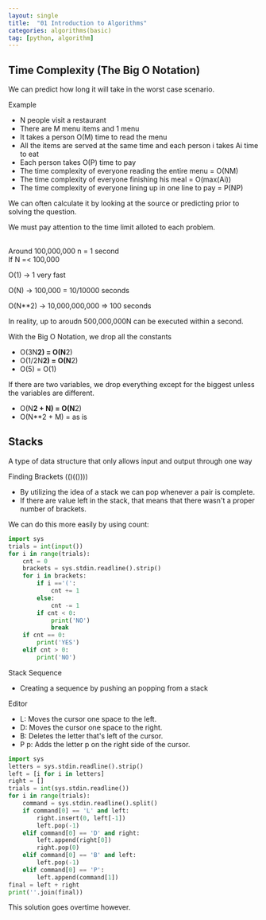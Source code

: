 ```yaml
---
layout: single
title:  "01 Introduction to Algorithms"
categories: algorithms(basic)
tag: [python, algorithm]
---
```


## Time Complexity (The Big O Notation)
We can predict how long it will take in the worst case scenario. 

Example
* N people visit a restaurant
* There are M menu items and 1 menu
* It takes a person O(M) time to read the menu 
* All the items are served at the same time and each person i takes Ai time to eat
* Each person takes O(P) time to pay
* The time complexity of everyone reading the entire menu = O(NM)
* The time complexity of everyone finishing his meal = O(max(Ai))
* The time complexity of everyone lining up in one line to pay = P(NP)

We can often calculate it by looking at the source or predicting prior to solving the question. 

We must pay attention to the time limit alloted to each problem.

<br>Around 100,000,000 n = 1 second</br>
If N =< 100,000

O(1) -> 1 very fast

O(N) -> 100,000 = 10/10000 seconds

O(N**2) -> 10,000,000,000 => 100 seconds



In reality, up to aroudn 500,000,000N can be executed within a second.

With the Big O Notation, we drop all the constants 
* O(3N**2) = O(N**2)
* O(1/2N**2) = O(N**2)
* O(5) = O(1)

If there are two variables, we drop everything except for the biggest unless the variables are different. 
* O(N**2 + N) = O(N**2)
* O(N**2 + M) = as is

## Stacks
A type of data structure that only allows input and output through one way

Finding Brackets 
(()(())))
* By utilizing the idea of a stack we can pop whenever a pair is complete. 
* If there are value left in the stack, that means that there wasn't a proper number of brackets. 
  
We can do this more easily by using count: 


```python
import sys
trials = int(input())
for i in range(trials):
    cnt = 0
    brackets = sys.stdin.readline().strip()
    for i in brackets:
        if i =='(':
            cnt += 1
        else:
            cnt -= 1
        if cnt < 0: 
            print('NO')
            break
    if cnt == 0:
        print('YES')
    elif cnt > 0: 
        print('NO')
```

Stack Sequence
* Creating a sequence by pushing an popping from a stack

Editor 
* L: Moves the cursor one space to the left. 
* D: Moves the cursor one space to the right. 
* B: Deletes the letter that's left of the cursor. 
* P p: Adds the letter p on the right side of the cursor. 


```python
import sys
letters = sys.stdin.readline().strip()
left = [i for i in letters]
right = []
trials = int(sys.stdin.readline())
for i in range(trials):
    command = sys.stdin.readline().split()
    if command[0] == 'L' and left:
        right.insert(0, left[-1])
        left.pop(-1)
    elif command[0] == 'D' and right:
        left.append(right[0])
        right.pop(0)
    elif command[0] == 'B' and left:
        left.pop(-1)
    elif command[0] == 'P':
        left.append(command[1])
final = left + right
print(''.join(final))
```

This solution goes overtime however. 
